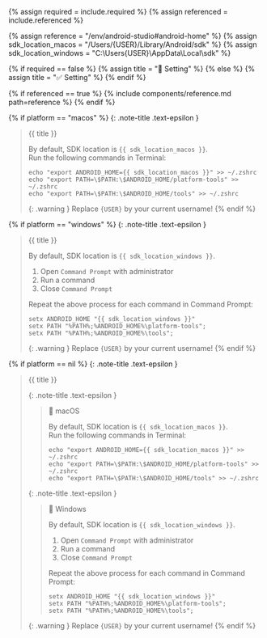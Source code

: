 <!-- LOCATION -->
<!-- _includes/components/android-studio/ -->

<!-- INCLUDE -->
<!-- components/android-studio/home.md -->

<!-- VARIABLES -->
<!-- required:      [true, false], default to true -->
<!-- referenced:    [true, false], default to false -->


<!-- READ VARIABLES -->
{% assign required   = include.required %}
{% assign referenced = include.referenced %}


<!-- ASSIGN CONSTANTS -->
{% assign reference            = "/env/android-studio#android-home" %}
{% assign sdk_location_macos   = "/Users/{USER}/Library/Android/sdk" %}
{% assign sdk_location_windows = "C:\Users\{USER}\AppData\Local\sdk" %}


<!-- DECIDE TO DISPLAY THE NECESSITY OF THE INSTALLATION -->
{% if required == false %}
    {% assign title = "🔲 Setting" %}
{% else %}
    {% assign title = "✅ Setting" %}
{% endif %}


<!-- DECIDE TO DISPLAY THE LINK OF THIS COMPONENT -->
{% if referenced == true %}
{% include components/reference.md path=reference %}
{% endif %}


<!-- MAIN CONTENT -->

<!-- macOS -->
{% if platform == "macos" %}
{: .note-title .text-epsilon }
> {{ title }}
>
> By default, SDK location is `{{ sdk_location_macos }}`.<br>
> Run the following commands in Terminal:
> ```shell
> echo "export ANDROID_HOME={{ sdk_location_macos }}" >> ~/.zshrc
> echo "export PATH=\$PATH:\$ANDROID_HOME/platform-tools" >> ~/.zshrc
> echo "export PATH=\$PATH:\$ANDROID_HOME/tools" >> ~/.zshrc
> ```
>
> {: .warning }
> Replace `{USER}` by your current username!
{% endif %}

<!-- Windows -->
{% if platform == "windows" %}
{: .note-title .text-epsilon }
> {{ title }}
>
> By default, SDK location is `{{ sdk_location_windows }}`.<br>
> 1. Open `Command Prompt` with administrator
> 2. Run a command
> 3. Close `Command Prompt`
>
> Repeat the above process for each command in Command Prompt:
> ```shell
> setx ANDROID_HOME "{{ sdk_location_windows }}"
> setx PATH "%PATH%;%ANDROID_HOME%\platform-tools";
> setx PATH "%PATH%;%ANDROID_HOME%\tools";
> ```
>
> {: .warning }
> Replace `{USER}` by your current username!
{% endif %}

<!-- All -->
{% if platform == nil %}
{: .note-title .text-epsilon }
> {{ title }}
>
> {: .note-title .text-epsilon }
>> 🔘 macOS
>>
>> By default, SDK location is `{{ sdk_location_macos }}`.<br>
>> Run the following commands in Terminal:
>> ```shell
>> echo "export ANDROID_HOME={{ sdk_location_macos }}" >> ~/.zshrc
>> echo "export PATH=\$PATH:\$ANDROID_HOME/platform-tools" >> ~/.zshrc
>> echo "export PATH=\$PATH:\$ANDROID_HOME/tools" >> ~/.zshrc
>> ```
>
> {: .note-title .text-epsilon }
>> 🔘 Windows
>>
>> By default, SDK location is `{{ sdk_location_windows }}`.<br>
>> 1. Open `Command Prompt` with administrator
>> 2. Run a command
>> 3. Close `Command Prompt`
>>
>> Repeat the above process for each command in Command Prompt:
>> ```shell
>> setx ANDROID_HOME "{{ sdk_location_windows }}"
>> setx PATH "%PATH%;%ANDROID_HOME%\platform-tools";
>> setx PATH "%PATH%;%ANDROID_HOME%\tools";
>> ```
>
> {: .warning }
> Replace `{USER}` by your current username!
{% endif %}
